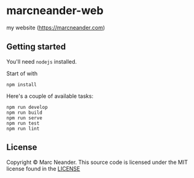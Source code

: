 # marcneander-web
my website (https://marcneander.com)

## Getting started

You'll need `nodejs` installed.

Start of with
```
npm install
```

Here's a couple of available tasks:
```
npm run develop
npm run build
npm run serve
npm run test
npm run lint
```

## License

Copyright © Marc Neander. This source code is licensed under the MIT
license found in the [LICENSE](https://github.com/marcneander/marcneander-wen/blob/main/LICENSE)